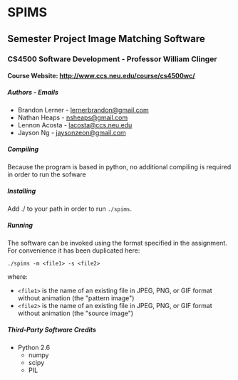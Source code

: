 # SPIMS
## Semester Project Image Matching Software
### CS4500 Software Development - Professor William Clinger
#### Course Website: http://www.ccs.neu.edu/course/cs4500wc/

##### Authors - Emails
 * Brandon Lerner - lernerbrandon@gmail.com
 * Nathan Heaps - nsheaps@gmail.com
 * Lennon Acosta - lacosta@ccs.neu.edu
 * Jayson Ng - jaysonzeon@gmail.com

##### Compiling
Because the program is based in python, no additional compiling is required in order to run the sofware

##### Installing
Add ./ to your path in order to run `./spims`.

##### Running
The software can be invoked using the format specified in the assignment. For convenience it has been duplicated here:

    ./spims -m <file1> -s <file2>

where:
 * `<file1>` is the name of an existing file in JPEG, PNG, or GIF format without animation (the "pattern image")
 * `<file2>` is the name of an existing file in JPEG, PNG, or GIF format without animation (the "source image")

##### Third-Party Software Credits
 * Python 2.6
   * numpy
   * scipy
   * PIL

